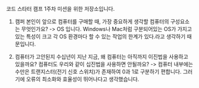 코드 스타터 캠프 1주차 미션을 위한 저장소입니다.
1. 캠퍼 본인이 앞으로 컴퓨터를 구매할 때, 가장 중요하게 생각할 컴퓨터의 구성요소는 무엇인가요?
-> OS 입니다. Windows나 Mac처럼 구분되어있는 OS가 가지고있는 특성이 크고 각 OS 환경마다 할 수 있는 작업의 한계가 있다.라고 생각하기 때문입니다.

3. 컴퓨터가 고안된지 수십년이 지난 지금, 왜 컴퓨터는 아직까지 이진법을 사용하고 있을까요? 컴퓨터도 우리와 같이 십진법을 사용하면 안될까요?
-> 컴퓨터 내부에는 수만은 트랜지스터(전기 신호 스위치)가 존재하여 0과 1로 구분하기 편합니다. 그러기에 오류의 최소화와 효율성이 뛰어나다고 생각했습니다.
